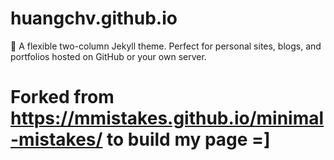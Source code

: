 # huangchv.github.io
:triangular_ruler: A flexible two-column Jekyll theme. Perfect for personal sites, blogs, and portfolios hosted on GitHub or your own server.

# Forked from https://mmistakes.github.io/minimal-mistakes/ to build my page =] 
